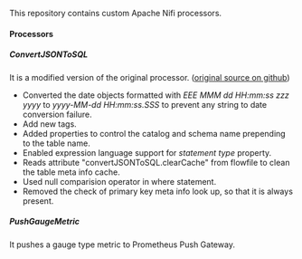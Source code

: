This repository contains custom Apache Nifi processors. 

#### Processors

##### ConvertJSONToSQL
It is a modified version of the original processor. ([original source on github](https://github.com/apache/nifi/blob/rel/nifi-1.7.1/nifi-nar-bundles/nifi-standard-bundle/nifi-standard-processors/src/main/java/org/apache/nifi/processors/standard/ConvertJSONToSQL.java))
* Converted the date objects formatted with _EEE MMM dd HH:mm:ss zzz yyyy_ to _yyyy-MM-dd HH:mm:ss.SSS_ to 
prevent any string to date conversion failure.
* Add new tags.
* Added properties to control the catalog and schema name prepending to the table name.
* Enabled expression language support for _statement type_ property.
* Reads attribute "convertJSONToSQL.clearCache" from flowfile to clean the table meta info cache.
* Used null comparision operator in where statement.
* Removed the check of primary key meta info look up, so that it is always present.

##### PushGaugeMetric
It pushes a gauge type metric to Prometheus Push Gateway.

